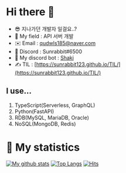 # Hi there 👋

- 😎 지나가던 개발자 일걸요..?
- 🏑 My field : API 서버 개발
- ✉️ Email : qudwls185@naver.com
- 💽 Discord : Sunrabbit#6500
- 🤖 My discord bot : [Shaki](https://discord.com/oauth2/authorize?client_id=700605291196186634&scope=bot&permissions=1610837057)
- ✍️ TIL :  [https://sunrabbit123.github.io/TIL/](https://sunrabbit123.github.io/TIL/)

## I use...
1. TypeScript(Serverless, GraphQL)
2. Python(FastAPI)
3. RDB(MySQL, MariaDB, Oracle)
4. NoSQL(MongoDB, Redis)

# 🎁 My statistics
[![My github stats](https://github-readme-stats.vercel.app/api?username=sunrabbit123&show_icons=true&hide_border=true&count_private=true)](https://github.com/sunrabbit123)
[![Top Langs](https://github-readme-stats.vercel.app/api/top-langs/?username=sunrabbit123&hide_langs_below=0.5)](https://github.com/sunrabbit123)
[![Hits](https://hits.seeyoufarm.com/api/count/incr/badge.svg?url=https%3A%2F%2Fgithub.com%2Fsunrabibt123&count_bg=%2379C83D&title_bg=%23555555&icon=&icon_color=%23E7E7E7&title=hits&edge_flat=false)](https://hits.seeyoufarm.com)
